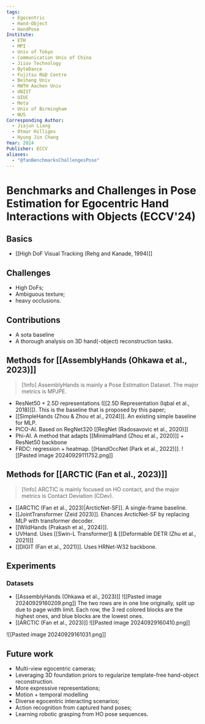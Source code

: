 ```yaml
---
tags:
  - Egocentric
  - Hand-Object
  - HandPose
Institute:
  - ETH
  - MPI
  - Univ of Tokyo
  - Communication Univ of China
  - Jiiov Technology
  - ByteDance
  - Fujitsu R&D Centre
  - Beihang Univ
  - RWTH Aachen Univ
  - UNIST
  - UIUC
  - Meta
  - Univ of Birmingham
  - NUS
Corresponding Author:
  - Jiajun Liang
  - Otmar Hilliges
  - Hyung Jin Chang
Year: 2024
Publisher: ECCV
aliases:
  - "@fanBenchmarksChallengesPose"
---
```

# Benchmarks and Challenges in Pose Estimation for Egocentric Hand Interactions with Objects (ECCV'24)
## Basics
* [[High DoF Visual Tracking (Rehg and Kanade, 1994)]]
## Challenges
* High DoFs;
* Ambiguous texture;
* heavy occlusions.
## Contributions
* A sota baseline 
* A thorough analysis on 3D hand(-object) reconstruction tasks.
## Methods for [[AssemblyHands (Ohkawa et al., 2023)]]
> [!info]
> AssemblyHands is mainly a Pose Estimation Dataset. The major metrics is MPJPE.

* ResNet50 + 2.5D representations ([[2.5D Representation (Iqbal et al., 2018)]]). This is the baseline that is proposed by this paper;
* [[SimpleHands (Zhou & Zhou et al., 2024)]]. An existing simple baseline for MLP.
* PICO-AI. Based on RegNet320 [[RegNet (Radosavovic et al., 2020)]]
* Phi-AI. A method that adapts [[MinimalHand (Zhou et al., 2020)]] + ResNet50 backbone
* FRDC: regression + heatmap. [[HandOccNet (Park et al., 2022)]].
![[Pasted image 20240929111752.png]]
## Methods for [[ARCTIC (Fan et al., 2023)]]

> [!info]
> ARCTIC is mainly focused on HO contact, and the major metrics is Contact Deviation (CDev).

* [[ARCTIC (Fan et al., 2023)|ArcticNet-SF]]. A single-frame baseline.
* [[JointTransformer (Zeid 2023)]]. Ehances ArcticNet-SF by replacing MLP with transformer decoder.
* [[WildHands (Prakash et al., 2024)]]. 
* UVHand. Uses [[Swin-L Transformer]] & [[Deformable DETR (Zhu et al., 2021)]]
* [[DIGIT (Fan et al., 2021)]]. Uses HRNet-W32 backbone.
## Experiments
### Datasets
* [[AssemblyHands (Ohkawa et al., 2023)]]
![[Pasted image 20240929160209.png]]
The two rows are in one line originally, split up due to page width limit. Each row, the 3 red colored blocks are the highest ones, and blue blocks are the lowest ones.
* [[ARCTIC (Fan et al., 2023)]]
![[Pasted image 20240929160410.png]]

![[Pasted image 20240929161031.png]]
## Future work
* Multi-view egocentric cameras;
* Leveraging 3D foundation priors to regularize template-free hand-object reconstruction.
* More expressive representations;
* Motion + temporal modelling
* Diverse egocentric interacting scenarios;
* Action recognition from captured hand poses;
* Learning robotic grasping from HO pose sequences.